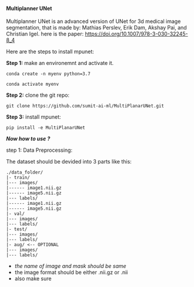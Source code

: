 #### Multiplanner UNet 

Multiplanner UNet is an advanced version of UNet for 3d medical image segmentation, that is made by: Mathias Perslev, Erik Dam, Akshay Pai, and Christian Igel. here is the paper: https://doi.org/10.1007/978-3-030-32245-8_4

Here are the steps to install mpunet: 

**Step 1:** make an environemnt and activate it. 
```
conda create -n myenv python=3.7

conda activate myenv
```
**Step 2:** clone the git repo:
```
git clone https://github.com/sumit-ai-ml/MultiPlanarUNet.git
```
**Step 3:** install mpunet:
```
pip install -e MultiPlanarUNet
```
_**Now how to use ?**_ 

step 1: Data Preprocessing: 

The dataset should be devided into 3 parts like this:
```
./data_folder/
|- train/
|--- images/
|------ image1.nii.gz
|------ image5.nii.gz
|--- labels/
|------ image1.nii.gz
|------ image5.nii.gz
|- val/
|--- images/
|--- labels/
|- test/
|--- images/
|--- labels/
|- aug/ <-- OPTIONAL
|--- images/
|--- labels/

```
- _the name of image and mask should be same_
- the image format should be either .nii.gz or .nii
- also make sure 
